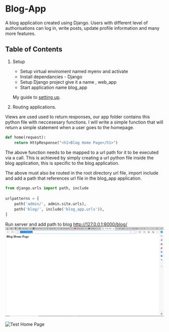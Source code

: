 # Blog-App
A blog application created using Django.
Users with different level of authorisations can log in, write posts, update profile information and many  more features.


## **Table of Contents**

1. Setup
    - Setup virtual enviroment named myenv and activate
    - Install dependancies - Django
    - Setup Django project give it a name , web_app
    - Start application name blog_app   

    My guide to [setting up](https://realpython.com/django-setup/).

2. Routing applications.

Views are used used to return responses, our app folder contains this python file with neccesesary functions. I will write a simple function that will return a simple statement when a user goes to the homepage. 

```python
def home(request):
    return HttpResponse("<h1>Blog Home Page</h1>")
``` 

The above function needs to be mapped to a url path for it to be executed via a call. This is achieved by simply creating a url python file inside the blog application, this is specific to the blog application.

The above must also be routed in the root directory url file, import include and add a path that references url file in the blog_app application. 

```python
from django.urls import path, include

urlpatterns = [
    path('admin/', admin.site.urls),
    path('blog/', include('blog_app.urls')),
]
```
Run server and add path to blog http://127.0.0.1:8000/blog/
![Test Home Page](./images/1.bloghomepage.png)

![Test Home Page](<img src="./images/1.bloghomepage.png" alt="blog app home page" width="500" height="400">)

